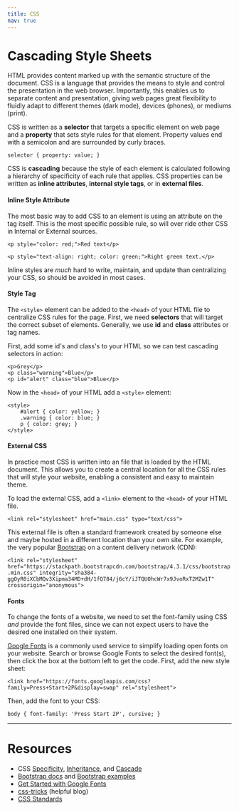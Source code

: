 ```yaml
---
title: CSS
nav: true
---
```


# Cascading Style Sheets

HTML provides content marked up with the semantic structure of the document. 
CSS is a language that provides the means to style and control the presentation in the web browser.
Importantly, this enables us to separate content and presentation, giving web pages great flexibility to fluidly adapt to different themes (dark mode), devices (phones), or mediums (print).

CSS is written as a **selector** that targets a specific element on web page and a **property** that sets style rules for that element.
Property values end with a semicolon and are surrounded by curly braces.

`selector { property: value; }`

CSS is **cascading** because the style of each element is calculated following a hierarchy of specificity of each rule that applies.
CSS properties can be written as **inline attributes**, **internal style tags**, or in **external files**.

#### Inline Style Attribute

The most basic way to add CSS to an element is using an attribute on the tag itself.
This is the most specific possible rule, so will over ride other CSS in Internal or External sources.

`<p style="color: red;">Red text</p>`

`<p style="text-align: right; color: green;">Right green text.</p>`

Inline styles are *much* hard to write, maintain, and update than centralizing your CSS, so should be avoided in most cases.

#### Style Tag

The `<style>` element can be added to the `<head>` of your HTML file to centralize CSS rules for the page.
First, we need **selectors** that will target the correct subset of elements.
Generally, we use **id** and **class** attributes or tag names.

First, add some id's and class's to your HTML so we can test cascading selectors in action:

```
<p>Grey</p>
<p class="warning">Blue</p>
<p id="alert" class="blue">Blue</p>
```

Now in the `<head>` of your HTML add a `<style>` element:

```
<style>
    #alert { color: yellow; }
    .warning { color: blue; }
    p { color: grey; }
</style>
```

#### External CSS 

In practice most CSS is written into an file that is loaded by the HTML document.
This allows you to create a central location for all the CSS rules that will style your website, enabling a consistent and easy to maintain theme.

To load the external CSS, add a `<link>` element to the `<head>` of your HTML file.

`<link rel="stylesheet" href="main.css" type="text/css">`

This external file is often a standard framework created by someone else and maybe hosted in a different location than your own site.
For example, the very popular [Bootstrap](https://getbootstrap.com/) on a content delivery network (CDN):

`<link rel="stylesheet" href="https://stackpath.bootstrapcdn.com/bootstrap/4.3.1/css/bootstrap.min.css" integrity="sha384-ggOyR0iXCbMQv3Xipma34MD+dH/1fQ784/j6cY/iJTQUOhcWr7x9JvoRxT2MZw1T" crossorigin="anonymous">`

#### Fonts 

To change the fonts of a website, we need to set the font-family using CSS *and* provide the font files, since we can not expect users to have the desired one installed on their system.

[Google Fonts](https://fonts.google.com/) is a commonly used service to simplify loading open fonts on your website.
Search or browse Google Fonts to select the desired font(s), then click the box at the bottom left to get the code.
First, add the new style sheet:

`<link href="https://fonts.googleapis.com/css?family=Press+Start+2P&display=swap" rel="stylesheet">`

Then, add the font to your CSS:

`body { font-family: 'Press Start 2P', cursive; }`

-------------

# Resources 

- CSS [Specificity](https://developer.mozilla.org/en-US/docs/Web/CSS/Specificity), [Inheritance](https://developer.mozilla.org/en-US/docs/Web/CSS/Inheritance), and [Cascade](https://developer.mozilla.org/en-US/docs/Web/CSS/Cascade)
- [Bootstrap docs](https://getbootstrap.com/docs/) and [Bootstrap examples](https://getbootstrap.com/docs/4.3/examples/)
- [Get Started with Google Fonts](https://developers.google.com/fonts/docs/getting_started)
- [css-tricks](https://css-tricks.com/) (helpful blog)
- [CSS Standards](https://www.w3.org/Style/CSS/)
